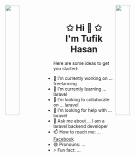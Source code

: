 <img align="left" src="https://user-images.githubusercontent.com/65187002/144930161-2f783401-8d27-4fdf-a2f7-cc0ba32f1f1f.gif" width="30%" style="display:inline;"><img align="right" src="https://user-images.githubusercontent.com/65187002/144930161-2f783401-8d27-4fdf-a2f7-cc0ba32f1f1f.gif" width="30%" style="display:inline;">
<br>
<h1 align="center">✩ Hi 👋 ✩ <br>I'm Tufik Hasan</h1>

Here are some ideas to get you started:

- 🔭 I’m currently working on ... freelancing
- 🌱 I’m currently learning ... laravel
- 👯 I’m looking to collaborate on ... laravel
- 🤔 I’m looking for help with ... laravel
- 💬 Ask me about ... I am a laravel backend developer
- 📫 How to reach me: ... [Facebook](https://www.facebook.com/ami.toufiq)
- 😄 Pronouns: ... 
- ⚡ Fun fact: ...
